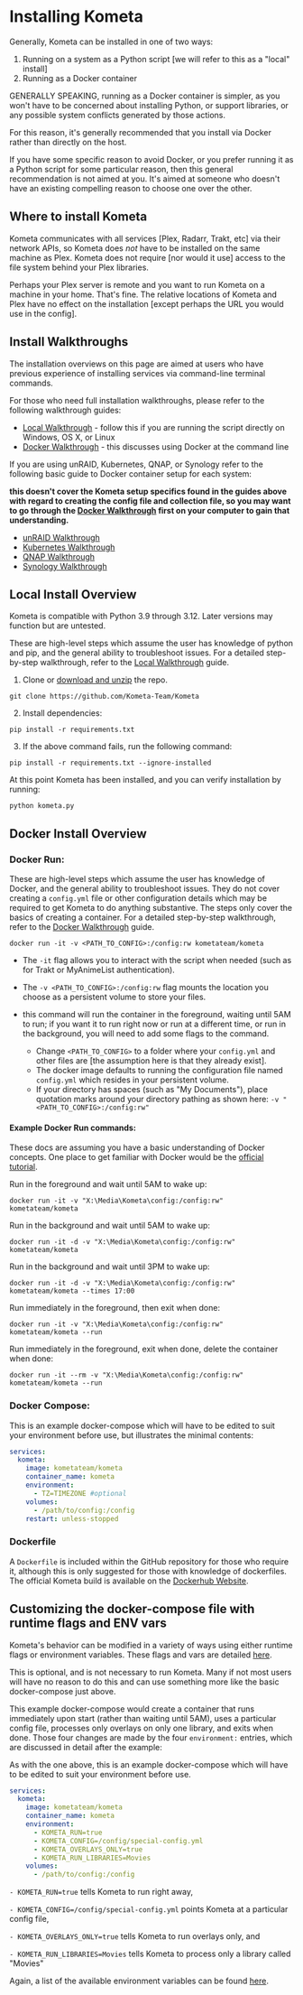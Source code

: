 # Installing Kometa

Generally, Kometa can be installed in one of two ways:

1. Running on a system as a Python script [we will refer to this as a "local" install]
2. Running as a Docker container

GENERALLY SPEAKING, running as a Docker container is simpler, as you won't have to be concerned about installing Python, or support libraries, or any possible system conflicts generated by those actions.

For this reason, it's generally recommended that you install via Docker rather than directly on the host.

If you have some specific reason to avoid Docker, or you prefer running it as a Python script for some particular reason, then this general recommendation is not aimed at you.  It's aimed at someone who doesn't have an existing compelling reason to choose one over the other.

## Where to install Kometa

Kometa communicates with all services [Plex, Radarr, Trakt, etc] via their network APIs, so Kometa does *not* have to be installed on the same machine as Plex. Kometa does not require [nor would it use] access to the file system behind your Plex libraries.

Perhaps your Plex server is remote and you want to run Kometa on a machine in your home.  That's fine.  The relative locations of Kometa and Plex have no effect on the installation [except perhaps the URL you would use in the config].

## Install Walkthroughs

The installation overviews on this page are aimed at users who have previous experience of installing services via command-line terminal commands.

For those who need full installation walkthroughs, please refer to the following walkthrough guides:

  * [Local Walkthrough](local.md) - follow this if you are running the script directly on Windows, OS X, or Linux
  * [Docker Walkthrough](docker.md) - this discusses using Docker at the command line

If you are using unRAID, Kubernetes, QNAP, or Synology refer to the following basic guide to Docker container setup for each system:

**this doesn't cover the Kometa setup specifics found in the guides above with regard to creating the config file and collection file, so you may want to go through the [Docker Walkthrough](docker.md) first on your computer to gain that understanding.**

  * [unRAID Walkthrough](unraid.md)
  * [Kubernetes Walkthrough](kubernetes.md)
  * [QNAP Walkthrough](qnap.md)
  * [Synology Walkthrough](synology.md)

## Local Install Overview

Kometa is compatible with Python 3.9 through 3.12. Later versions may function but are untested.

These are high-level steps which assume the user has knowledge of python and pip, and the general ability to troubleshoot issues. For a detailed step-by-step walkthrough, refer to the [Local Walkthrough](local.md) guide.

1. Clone or [download and unzip](https://github.com/Kometa-Team/Kometa/archive/refs/heads/master.zip) the repo.

```shell
git clone https://github.com/Kometa-Team/Kometa
```
2. Install dependencies:

```shell
pip install -r requirements.txt
```

3. If the above command fails, run the following command:

```shell
pip install -r requirements.txt --ignore-installed
```

At this point Kometa has been installed, and you can verify installation by running:

```shell
python kometa.py
```

## Docker Install Overview

### Docker Run:

These are high-level steps which assume the user has knowledge of Docker, and the general ability to troubleshoot issues. They do not cover creating a `config.yml` file or other configuration details which may be required to get Kometa to do anything substantive. The steps only cover the basics of creating a container.  For a detailed step-by-step walkthrough, refer to the [Docker Walkthrough](docker.md) guide.

```shell
docker run -it -v <PATH_TO_CONFIG>:/config:rw kometateam/kometa
```

- The `-it` flag allows you to interact with the script when needed (such as for Trakt or MyAnimeList authentication).
- The `-v <PATH_TO_CONFIG>:/config:rw` flag mounts the location you choose as a persistent volume to store your files.
- this command will run the container in the foreground, waiting until 5AM to run; if you want it to run right now or run at a different time, or run in the background, you will need to add some flags to the command. 

    * Change `<PATH_TO_CONFIG>` to a folder where your `config.yml` and other files are [the assumption here is that they already exist].
    * The docker image defaults to running the configuration file named `config.yml` which resides in your persistent volume.
    * If your directory has spaces (such as "My Documents"), place quotation marks around your directory pathing as shown here: `-v "<PATH_TO_CONFIG>:/config:rw"`


#### Example Docker Run commands:

These docs are assuming you have a basic understanding of Docker concepts.  One place to get familiar with Docker would be the [official tutorial](https://www.docker.com/101-tutorial/).

Run in the foreground and wait until 5AM to wake up: 

```shell
docker run -it -v "X:\Media\Kometa\config:/config:rw" kometateam/kometa
```

Run in the background and wait until 5AM to wake up: 

```shell
docker run -it -d -v "X:\Media\Kometa\config:/config:rw" kometateam/kometa
```

Run in the background and wait until 3PM to wake up: 

```shell
docker run -it -d -v "X:\Media\Kometa\config:/config:rw" kometateam/kometa --times 17:00
```

Run immediately in the foreground, then exit when done: 

```shell
docker run -it -v "X:\Media\Kometa\config:/config:rw" kometateam/kometa --run
```

Run immediately in the foreground, exit when done, delete the container when done: 

```shell
docker run -it --rm -v "X:\Media\Kometa\config:/config:rw" kometateam/kometa --run
```

### Docker Compose:

This is an example docker-compose which will have to be edited to suit your environment before use, but illustrates the minimal contents:

```yaml
services:
  kometa:
    image: kometateam/kometa
    container_name: kometa
    environment:
      - TZ=TIMEZONE #optional
    volumes:
      - /path/to/config:/config
    restart: unless-stopped
```

### Dockerfile

A `Dockerfile` is included within the GitHub repository for those who require it, although this is only suggested for those with knowledge of dockerfiles. The official Kometa build is available on the [Dockerhub Website](https://hub.docker.com/r/kometateam/kometa).

## Customizing the docker-compose file with runtime flags and ENV vars

Kometa's behavior can be modified in a variety of ways using either runtime flags or environment variables.  These flags and vars are detailed [here](../environmental.md).

This is optional, and is not necessary to run Kometa.  Many if not most users will have no reason to do this and can use something more like the basic docker-compose just above.

This example docker-compose would create a container that runs immediately upon start (rather than waiting until 5AM), uses a particular config file, processes only overlays on only one library, and exits when done.  Those four changes are made by the four `environment:` entries, which are discussed in detail after the example:

As with the one above, this is an example docker-compose which will have to be edited to suit your environment before use.

```yaml
services:
  kometa:
    image: kometateam/kometa
    container_name: kometa
    environment:
      - KOMETA_RUN=true
      - KOMETA_CONFIG=/config/special-config.yml
      - KOMETA_OVERLAYS_ONLY=true
      - KOMETA_RUN_LIBRARIES=Movies
    volumes:
      - /path/to/config:/config
```

`- KOMETA_RUN=true` tells Kometa to run right away,

`- KOMETA_CONFIG=/config/special-config.yml` points Kometa at a particular config file,

`- KOMETA_OVERLAYS_ONLY=true` tells Kometa to run overlays only, and 

`- KOMETA_RUN_LIBRARIES=Movies` tells Kometa to process only a library called "Movies"

Again, a list of the available environment variables can be found [here](../environmental.md).
